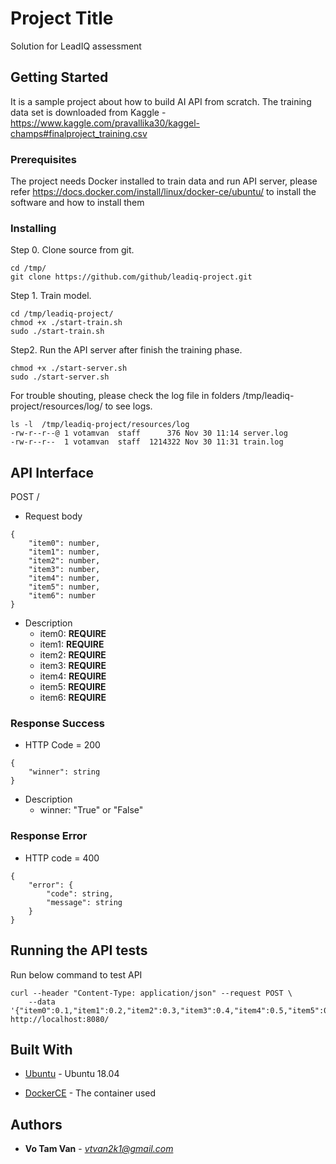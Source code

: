 # Project Title

Solution for LeadIQ assessment

## Getting Started

It is a sample project about how to build AI API from scratch. The training data set is downloaded from Kaggle - https://www.kaggle.com/pravallika30/kaggel-champs#finalproject_training.csv
 
### Prerequisites

The project needs Docker installed to train data and run API server, please refer https://docs.docker.com/install/linux/docker-ce/ubuntu/ to install the software and how to install them


### Installing

Step 0. Clone source from git.

```
cd /tmp/
git clone https://github.com/github/leadiq-project.git
```

Step 1. Train model.

```
cd /tmp/leadiq-project/
chmod +x ./start-train.sh
sudo ./start-train.sh
```

Step2. Run the API server after finish the training phase.

```
chmod +x ./start-server.sh
sudo ./start-server.sh
```

For trouble shouting, please check the log file in folders /tmp/leadiq-project/resources/log/ to see logs.
```
ls -l  /tmp/leadiq-project/resources/log
-rw-r--r--@ 1 votamvan  staff      376 Nov 30 11:14 server.log
-rw-r--r--  1 votamvan  staff  1214322 Nov 30 11:31 train.log
```

## API Interface
POST /
* Request body
```
{
    "item0": number,
    "item1": number,
    "item2": number,
    "item3": number, 
    "item4": number,
    "item5": number,
    "item6": number
}
```
* Description
    - item0: **REQUIRE**
    - item1: **REQUIRE**
    - item2: **REQUIRE**
    - item3: **REQUIRE**
    - item4: **REQUIRE**
    - item5: **REQUIRE**
    - item6: **REQUIRE**

### Response Success

* HTTP Code = 200
```
{
    "winner": string
}
```
* Description
    - winner: "True" or "False"

### Response Error

* HTTP code = 400
```
{
    "error": {
        "code": string,
        "message": string
    }
}
```


## Running the API tests

Run below command to test API

```
curl --header "Content-Type: application/json" --request POST \
    --data '{"item0":0.1,"item1":0.2,"item2":0.3,"item3":0.4,"item4":0.5,"item5":0.6,"item6":0.7}' http://localhost:8080/
```


## Built With

* [Ubuntu](http://releases.ubuntu.com/18.04.1/) - Ubuntu 18.04

* [DockerCE](https://docs.docker.com/install/linux/docker-ce/ubuntu/) - The container used


## Authors

* **Vo Tam Van** - *vtvan2k1@gmail.com*


